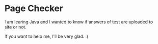 # Page Checker
I am learing Java and I wanted to know if answers of test are uploaded to site or not.

If you want to help me, I'll be very glad. :)
